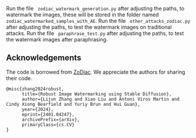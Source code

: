 Run the file ``` zodiac_watermark_generation.py``` after adjusting the paths, to watermark the images, these will be stored in the folder named ``` zodiac_watermarked_samples_with_AE ```.
Run the file ``` other_attacks_zodiac.py``` after adjusting the paths, to test the watermark images on traditional attacks.
Run the file ``` paraphrase_test.py``` after adjusting the paths, to test the watermark images after paraphrasing.



## Acknowledgements
The code is borrowed from [ZoDiac](https://github.com/zhanglijun95/ZoDiac.git). We appreciate the authors for sharing their code. 
```
@misc{zhang2024robust,
      title={Robust Image Watermarking using Stable Diffusion}, 
      author={Lijun Zhang and Xiao Liu and Antoni Viros Martin and Cindy Xiong Bearfield and Yuriy Brun and Hui Guan},
      year={2024},
      eprint={2401.04247},
      archivePrefix={arXiv},
      primaryClass={cs.CV}
}
```
